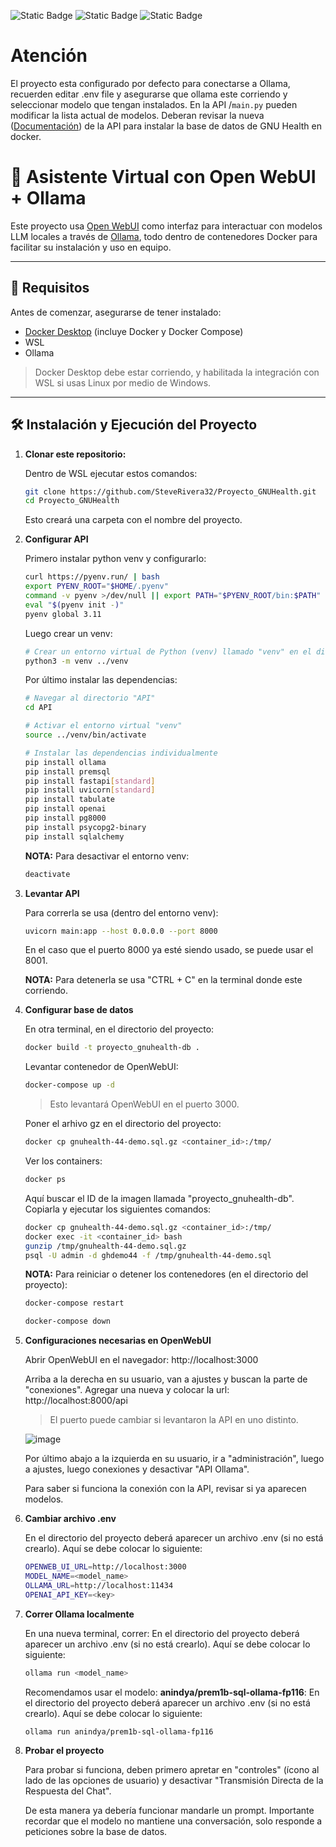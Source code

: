 
![Static Badge](https://img.shields.io/badge/python-3.11%5E-green)
![Static Badge](https://img.shields.io/badge/version-0.1-red)
![Static Badge](https://img.shields.io/badge/nuevas_dependencias-red)



# Atención
El proyecto esta configurado por defecto para conectarse a Ollama, recuerden editar .env file y asegurarse que ollama este corriendo y seleccionar
modelo que tengan instalados. En la API /`main.py` pueden modificar la lista actual de modelos.
Deberan revisar la nueva  ([Documentación](API/README.MD)) de la API para instalar la base de datos de GNU Health en docker.

# 🧠 Asistente Virtual con Open WebUI + Ollama

Este proyecto usa [Open WebUI](https://github.com/open-webui/open-webui) como interfaz para interactuar con modelos LLM locales a través de [Ollama](https://ollama.com/), todo dentro de contenedores Docker para facilitar su instalación y uso en equipo.

---

## 🚀 Requisitos

Antes de comenzar, asegurarse de tener instalado:

- [Docker Desktop](https://www.docker.com/products/docker-desktop) (incluye Docker y Docker Compose)
- WSL
- Ollama

> Docker Desktop debe estar corriendo, y habilitada la integración con WSL si usas Linux por medio de Windows.

---

## 🛠️ Instalación y Ejecución del Proyecto

1. **Clonar este repositorio:** 

    Dentro de WSL ejecutar estos comandos:
   ```bash
   git clone https://github.com/SteveRivera32/Proyecto_GNUHealth.git
   cd Proyecto_GNUHealth
    ```
    Esto creará una carpeta con el nombre del proyecto.

2. **Configurar API**
 
    Primero instalar python venv y configurarlo:
    ```bash
    curl https://pyenv.run/ | bash
    export PYENV_ROOT="$HOME/.pyenv"
    command -v pyenv >/dev/null || export PATH="$PYENV_ROOT/bin:$PATH"
    eval "$(pyenv init -)"
    pyenv global 3.11
    ```

    Luego crear un venv:
    ```bash
    # Crear un entorno virtual de Python (venv) llamado "venv" en el directorio padre de "API"
    python3 -m venv ../venv
    ```

    Por último instalar las dependencias:
    ```bash
    # Navegar al directorio "API"
    cd API

    # Activar el entorno virtual "venv"
    source ../venv/bin/activate

    # Instalar las dependencias individualmente
    pip install ollama
    pip install premsql
    pip install fastapi[standard]
    pip install uvicorn[standard]
    pip install tabulate
    pip install openai
    pip install pg8000
    pip install psycopg2-binary
    pip install sqlalchemy
    ```

    **NOTA:** Para desactivar el entorno venv:
    ```bash
    deactivate

    ```

3. **Levantar API**

    Para correrla se usa (dentro del entorno venv):
    ```bash
    uvicorn main:app --host 0.0.0.0 --port 8000
    ```
    
    En el caso que el puerto 8000 ya esté siendo usado, se puede usar el 8001.

    **NOTA:** Para detenerla se usa "CTRL + C" en la terminal donde este corriendo.

4. **Configurar base de datos**

   En otra terminal, en el directorio del proyecto:
   ```bash
   docker build -t proyecto_gnuhealth-db .
   ```

    Levantar contenedor de OpenWebUI:
    ```bash
    docker-compose up -d 
    ```
    >Esto levantará OpenWebUI en el puerto 3000.

    Poner el arhivo gz en el directorio del proyecto:
    ```bash
    docker cp gnuhealth-44-demo.sql.gz <container_id>:/tmp/
    ```

    Ver los containers:
    ```bash
    docker ps
    ```

    Aquí buscar el ID de la imagen llamada "proyecto_gnuhealth-db". Copiarla y ejecutar los siguientes comandos:
    ```bash
    docker cp gnuhealth-44-demo.sql.gz <container_id>:/tmp/
    docker exec -it <container_id> bash
    gunzip /tmp/gnuhealth-44-demo.sql.gz
    psql -U admin -d ghdemo44 -f /tmp/gnuhealth-44-demo.sql
    ```

    **NOTA:** Para reiniciar o detener los contenedores (en el directorio del proyecto):
    ```bash
    docker-compose restart
    ```
    
    ```bash
    docker-compose down

5. **Configuraciones necesarias en OpenWebUI**
    
    Abrir OpenWebUI en el navegador:
    http://localhost:3000

    Arriba a la derecha en su usuario, van a ajustes y buscan la parte de "conexiones". Agregar una nueva y colocar la url: http://localhost:8000/api
    > El puerto puede cambiar si levantaron la API en uno distinto.

    ![image](https://github.com/user-attachments/assets/73f3c7f6-aae3-433a-a827-c83d2aa14bdc)

    Por último abajo a la izquierda en su usuario, ir a "administración", luego a ajustes, luego conexiones y desactivar "API Ollama".

    Para saber si funciona la conexión con la API, revisar si ya aparecen modelos.

6. **Cambiar archivo .env**

    En el directorio del proyecto deberá aparecer un archivo .env (si no está crearlo). Aquí se debe colocar lo siguiente:
    ```bash
    OPENWEB_UI_URL=http://localhost:3000
    MODEL_NAME=<model_name>
    OLLAMA_URL=http://localhost:11434
    OPENAI_API_KEY=<key>
    ```

7. **Correr Ollama localmente**

    En una nueva terminal, correr:
    En el directorio del proyecto deberá aparecer un archivo .env (si no está crearlo). Aquí se debe colocar lo siguiente:
    ```bash
    ollama run <model_name>
    ```

    Recomendamos usar el modelo: **anindya/prem1b-sql-ollama-fp116**:
    En el directorio del proyecto deberá aparecer un archivo .env (si no está crearlo). Aquí se debe colocar lo siguiente:
    ```bash
    ollama run anindya/prem1b-sql-ollama-fp116
    ```

8. **Probar el proyecto**

    Para probar si funciona, deben primero apretar en "controles" (ícono al lado de las opciones de usuario) y desactivar "Transmisión Directa de la Respuesta del Chat".

    De esta manera ya debería funcionar mandarle un prompt. Importante recordar que el modelo no mantiene una conversación, solo responde a peticiones sobre la base de datos.
